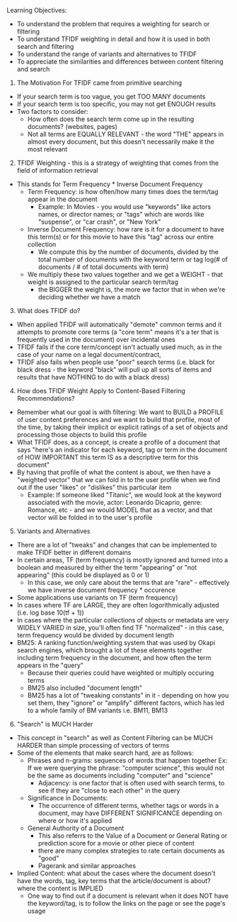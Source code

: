 <!-- Term Frequency Inverse Document Frequency - this looks at the question of how important or how frequent is this description in the current product, but also how often does it occur across our entire set  --> 

Learning Objectives:
  - To understand the problem that requires a weighting for search or filtering 
  - To understand TFIDF weighting in detail and how it is used in both search and filtering 
  - To understand the range of variants and alternatives to TFIDF 
  - To appreciate the similarities and differences between content filtering and search 
  
1. The Motivation For TFIDF came from primitive searching 
  - If your search term is too vague, you get TOO MANY documents
  - If your search term is too specific, you may not get ENOUGH results 
  - Two factors to consider: 
    - How often does the search term come up in the resulting documents? (websites, pages)
    - Not all terms are EQUALLY RELEVANT - the word "THE" appears in almost every document, but this doesn't necessarily make it the most relevant 
    
2. TFIDF Weighting - this is a strategy of weighting that comes from the field of information retrieval 
  - This stands for Term Frequency * Inverse Document Frequency 
    - Term Frequency: is how often/how many times does the term/tag appear in the document
      - Example: In Movies - you would use "keywords" like actors names, or director names; or "tags" which are words like "suspense", or "car crash", or "New York" 
    - Inverse Document Frequency: how rare is it for a document to have this term(s) or for this movie to have this "tag" across our entire collection 
      - We compute this by the number of documents, divided by the total number of documents with the keyword term or tag
     log(# of documents / # of total documents with term)
    - We multiply these two values together and we get a WEIGHT - that weight is assigned to the particular search term/tag
      - the BIGGER the weight is, the more we factor that in when we're deciding whether we have a match 
     
3. What does TFIDF do? 
  - When applied TFIDF will automatically "demote" common terms and it attempts to promote core terms (a "core term" means it's a ter that is frequently used in the document) over incidental ones
  - TFIDF fails if the core term/concept isn't actually used much, as in the case of your name on a legal document/contract, 
  - TFIDF also fails when people use "poor" search terms (i.e. black for black dress - the keyword "black" will pull up all sorts of items and results that have NOTHING to do with a black dress)
  
4. How does TFIDF Weight Apply to Content-Based Filtering Recommendations?
  - Remember what our goal is with filtering: We want to BUILD a PROFILE of user content preferences and we want to build that profile, most of the time, by taking their implicit or explicit ratings of a set of objects and processing those objects to build this profile 
  - What TFIDF does, as a concept, is create a profile of a document that says "here's an indicator for each keyword, tag or term in the document of HOW IMPORTANT this term IS as a descriptive term for this document"
  - By having that profile of what the content is about, we then have a "weighted vector" that we can fold in to the user profile when we find out if the user "likes" or "dislikes" this particular item
    - Example: If someone liked "Titanic", we would look at the keyword associated with the movie, actor: Leonardo Dicaprio, genre: Romance, etc - and we would MODEL that as a vector, and that vector will be folded in to the user's profile 

5. Variants and Alternatives 
  - There are a lot of "tweaks" and changes that can be implemented to make TFIDF better in different domains 
  - In certain areas, TF (term frequency) is mostly ignored and turned into a boolean and measured by either the term "appearing" or "not appearing" (this could be displayed as 0 or 1)
    - In this case, we only care about the terms that are "rare" - effectively we have inverse document frequency * occurence 
  - Some applications use variants on TF (term frequency)
  - In cases where TF are LARGE, they are often logorithmically adjusted (i.e. log base 10(tf + 1))
  - In cases where the particular collections of objects or metadata are very WIDELY VARIED in size, you'll often find TF "normalized" - in this case, term frequency would be divided by document length
  - BM25: A ranking function/weighting system that was used by Okapi search engines, which brought a lot of these elements together including term frequency in the document, and how often the term appears in the "query" 
    - Because their queries could have weighted or multiply occuring terms 
    - BM25 also included "document length"  
    - BM25 has a lot of "tweaking constants" in it - depending on how you set them, they "ignore" or "amplify" different factors, which has led to a whole family of BM variants i.e. BM11, BM13 
    
6. "Search" is MUCH Harder
  - This concept in "search" as well as Content Filtering can be MUCH HARDER than simple processing of vectors of terms 
  - Some of the elements that make search hard, are as follows:
    - Phrases and n-grams: sequences of words that happen together 
      Ex: If we were querying the phrase: "computer science", this would not be the same as documents including "computer" and "science"
      - Adjacency: is one factor that is often used with search terms, to see if they are "close to each other" in the query
    - Significance in Documents: 
      - The occurrence of different terms, whether tags or words in a document, may have DIFFERENT SIGNIFICANCE depending on where or how it's applied 
    - General Authority of a Document
      - This also referrs to the Value of a Document or General Rating or prediction score for a movie or other piece of content
      - there are many complex strategies to rate certain documents as "good"
      - Pagerank and similar approaches 
   - Implied Content: what about the cases where the document doesn't have the words, tag, key terms that the article/document is about? where the content is IMPLIED
      - One way to find out if a document is relevant when it does NOT have the keyword/tag, is to follow the links on the page or see the page's usage 
  
  
  
  
  
  
  
  
  
  
  
  
  
  
  
  
  
  
  
  
  
  
  
  
  
  
